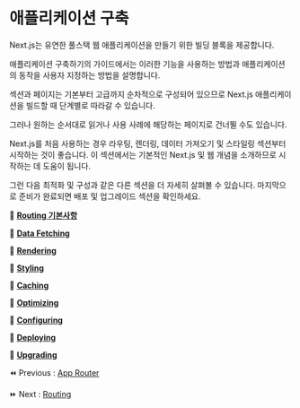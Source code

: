 # 애플리케이션 구축

Next.js는 유연한 풀스택 웹 애플리케이션을 만들기 위한 빌딩 블록을 제공합니다.

애플리케이션 구축하기의 가이드에서는 이러한 기능을 사용하는 방법과 애플리케이션의 동작을 사용자 지정하는 방법을 설명합니다.

섹션과 페이지는 기본부터 고급까지 순차적으로 구성되어 있으므로 Next.js 애플리케이션을 빌드할 때 단계별로 따라갈 수 있습니다.

그러나 원하는 순서대로 읽거나 사용 사례에 해당하는 페이지로 건너뛸 수도 있습니다.

Next.js를 처음 사용하는 경우 라우팅, 렌더링, 데이터 가져오기 및 스타일링 섹션부터 시작하는 것이 좋습니다. 이 섹션에서는 기본적인 Next.js 및 웹 개념을 소개하므로 시작하는 데 도움이 됩니다.

그런 다음 최적화 및 구성과 같은 다른 섹션을 더 자세히 살펴볼 수 있습니다. 마지막으로 준비가 완료되면 배포 및 업그레이드 섹션을 확인하세요.

📂 [**Routing 기본사항**](./Routing/000-Routing기본사항.md)

📂 [**Data Fetching**]()

📂 [**Rendering**]()

📂 [**Styling**]()

📂 [**Caching**]()

📂 [**Optimizing**]()

📂 [**Configuring**]()

📂 [**Deploying**]()

📂 [**Upgrading**]()

⏪ Previous : [App Router](../시작하기/003-AppRouter.md)

⏩ Next : [Routing](./Routing/000-Routing기본사항.md)